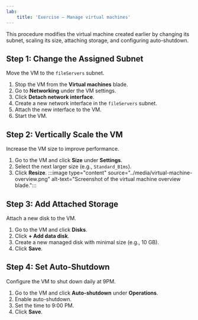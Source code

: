 ```yaml
---
lab:
    title: 'Exercise – Manage virtual machines'
---
```



This procedure modifies the virtual machine created earlier by changing its subnet, scaling its size, attaching storage, and configuring auto-shutdown.

## Step 1: Change the Assigned Subnet
Move the VM to the `fileServers` subnet.

1. Stop the VM from the **Virtual machines** blade.
2. Go to **Networking** under the VM settings.
3. Click **Detach network interface**.
4. Create a new network interface in the `fileServers` subnet.
5. Attach the new interface to the VM.
6. Start the VM.

## Step 2: Vertically Scale the VM
Increase the VM size to improve performance.

1. Go to the VM and click **Size** under **Settings**.
2. Select the next larger size (e.g., `Standard_B1ms`).
3. Click **Resize**.
:::image type="content" source="../media/virtual-machine-overview.png" alt-text="Screenshot of the virtual machine overview blade.":::

## Step 3: Add Attached Storage
Attach a new disk to the VM.

1. Go to the VM and click **Disks**.
2. Click **+ Add data disk**.
3. Create a new managed disk with minimal size (e.g., 10 GB).
4. Click **Save**.

## Step 4: Set Auto-Shutdown
Configure the VM to shut down daily at 9PM.

1. Go to the VM and click **Auto-shutdown** under **Operations**.
2. Enable auto-shutdown.
3. Set the time to 9:00 PM.
4. Click **Save**.
